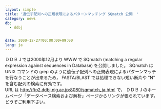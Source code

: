 ```yaml
---
layout: simple
title: '遺伝子配列への正規表現によるパターンマッチング SQmatch 公開　'
category: news
db:
  - ddbj


date: 2000-12-27T00:00:00+09:00
lang: ja
---
```


ＤＤＢＪでは2000年12月より WWW で SQmatch (matching a regular expression against sequences in Database) を公開しました。 SQmatch は UNIX コマンドの grep のように遺伝子配列への正規表現によるパターンマッチを行なうことが出来るため， FASTA/BLAST では処理できない短い断片や "N" を含む配列の検索に有効です。<br>URL は http://ftp2.ddbj.nig.ac.jp:8080/sqmatch_ja.html で， ＤＤＢＪのホームページ「データベース検索および解析」ページからリンクが張られています。 どうぞご利用下さい。
